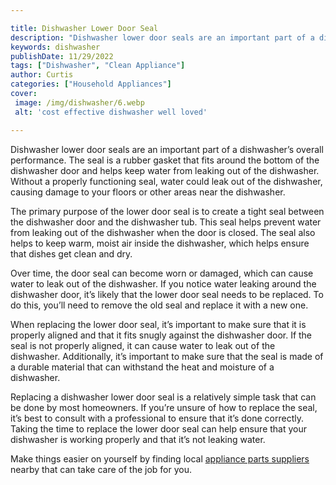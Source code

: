 ```yaml
---

title: Dishwasher Lower Door Seal
description: "Dishwasher lower door seals are an important part of a dishwasher’s overall performance. The seal is a rubber gasket that fits aro...keep reading to learn"
keywords: dishwasher
publishDate: 11/29/2022
tags: ["Dishwasher", "Clean Appliance"]
author: Curtis
categories: ["Household Appliances"]
cover: 
 image: /img/dishwasher/6.webp
 alt: 'cost effective dishwasher well loved'

---
```


Dishwasher lower door seals are an important part of a dishwasher’s overall performance. The seal is a rubber gasket that fits around the bottom of the dishwasher door and helps keep water from leaking out of the dishwasher. Without a properly functioning seal, water could leak out of the dishwasher, causing damage to your floors or other areas near the dishwasher.

The primary purpose of the lower door seal is to create a tight seal between the dishwasher door and the dishwasher tub. This seal helps prevent water from leaking out of the dishwasher when the door is closed. The seal also helps to keep warm, moist air inside the dishwasher, which helps ensure that dishes get clean and dry.

Over time, the door seal can become worn or damaged, which can cause water to leak out of the dishwasher. If you notice water leaking around the dishwasher door, it’s likely that the lower door seal needs to be replaced. To do this, you’ll need to remove the old seal and replace it with a new one.

When replacing the lower door seal, it’s important to make sure that it is properly aligned and that it fits snugly against the dishwasher door. If the seal is not properly aligned, it can cause water to leak out of the dishwasher. Additionally, it’s important to make sure that the seal is made of a durable material that can withstand the heat and moisture of a dishwasher.

Replacing a dishwasher lower door seal is a relatively simple task that can be done by most homeowners. If you’re unsure of how to replace the seal, it’s best to consult with a professional to ensure that it’s done correctly. Taking the time to replace the lower door seal can help ensure that your dishwasher is working properly and that it’s not leaking water.

Make things easier on yourself by finding local <a href="/pages/appliance-parts-suppliers/">appliance parts suppliers</a> nearby that can take care of the job for you.